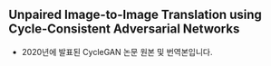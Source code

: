 ## Unpaired Image-to-Image Translation using Cycle-Consistent Adversarial Networks
- 2020년에 발표된 CycleGAN 논문 원본 및 번역본입니다.
